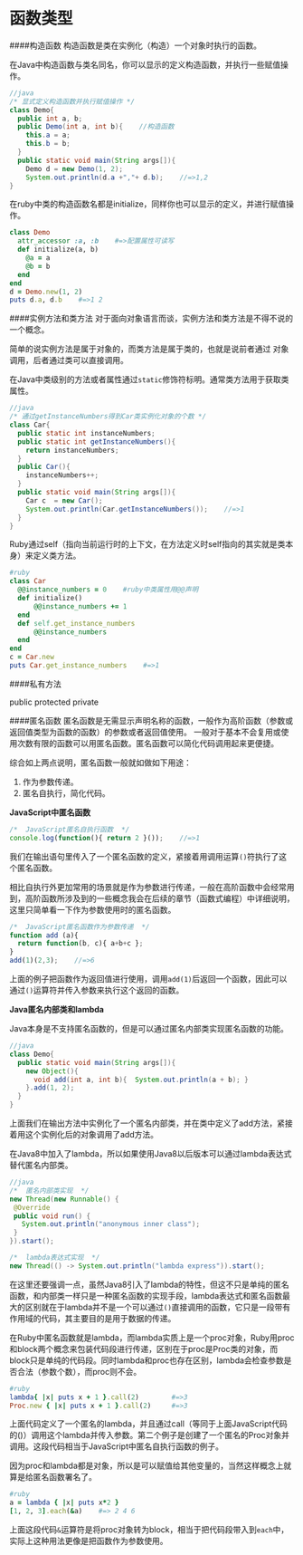 # 函数类型

####构造函数
构造函数是类在实例化（构造）一个对象时执行的函数。

在Java中构造函数与类名同名，你可以显示的定义构造函数，并执行一些赋值操作。
```java
//java
/* 显式定义构造函数并执行赋值操作 */
class Demo{
  public int a, b;
  public Demo(int a, int b){    //构造函数
    this.a = a;
    this.b = b;
  }
  public static void main(String args[]){
    Demo d = new Demo(1, 2);
    System.out.println(d.a +","+ d.b);    //=>1,2
}
```

在ruby中类的构造函数名都是initialize，同样你也可以显示的定义，并进行赋值操作。
```ruby
class Demo
  attr_accessor :a, :b    #=>配置属性可读写
  def initialize(a, b)	
    @a = a
    @b = b
  end
end
d = Demo.new(1, 2)
puts d.a, d.b    #=>1 2
```

####实例方法和类方法
对于面向对象语言而谈，实例方法和类方法是不得不说的一个概念。

简单的说实例方法是属于对象的，而类方法是属于类的，也就是说前者通过
对象调用，后者通过类可以直接调用。

在Java中类级别的方法或者属性通过`static`修饰符标明。通常类方法用于获取类属性。

```java
//java
/* 通过getInstanceNumbers得到Car类实例化对象的个数 */
class Car{ 
  public static int instanceNumbers;
  public static int getInstanceNumbers(){
    return instanceNumbers;
  }
  public Car(){
    instanceNumbers++;
  }
  public static void main(String args[]){
    Car c  = new Car();
    System.out.println(Car.getInstanceNumbers());    //=>1
  }
}
```
Ruby通过self（指向当前运行时的上下文，在方法定义时self指向的其实就是类本身）来定义类方法。

```ruby
#ruby
class Car
  @@instance_numbers = 0    #ruby中类属性用@@声明
  def initialize()
      @@instance_numbers += 1
  end
  def self.get_instance_numbers
      @@instance_numbers
  end
end
c = Car.new
puts Car.get_instance_numbers    #=>1
```
####私有方法

public protected private



####匿名函数
匿名函数是无需显示声明名称的函数，一般作为高阶函数（参数或返回值类型为函数的函数）的参数或者返回值使用。
一般对于基本不会复用或使用次数有限的函数可以用匿名函数。匿名函数可以简化代码调用起来更便捷。

综合如上两点说明，匿名函数一般就如做如下用途：
1. 作为参数传递。
2. 匿名自执行，简化代码。

**JavaScript中匿名函数**
```javascript
/*  JavaScript匿名自执行函数  */
console.log(function(){ return 2 }());    //=>1
```
我们在输出语句里传入了一个匿名函数的定义，紧接着用调用运算`()`符执行了这个匿名函数。

相比自执行外更加常用的场景就是作为参数进行传递，一般在高阶函数中会经常用到，高阶函数所涉及到的一些概念我会在后续的章节（函数式编程）中详细说明，这里只简单看一下作为参数使用时的匿名函数。
```javascript
/*  JavaScript匿名函数作为参数传递  */
function add (a){
  return function(b, c){ a+b+c };
}
add(1)(2,3);    //=>6
```
上面的例子把函数作为返回值进行使用，调用`add(1)`后返回一个函数，因此可以通过`()`运算符并传入参数来执行这个返回的函数。

**Java匿名内部类和lambda**

Java本身是不支持匿名函数的，但是可以通过匿名内部类实现匿名函数的功能。
```java
//java
class Demo{
  public static void main(String args[]){
    new Object(){
      void add(int a, int b){  System.out.println(a + b); }
    }.add(1, 2);
  }
}
```
上面我们在输出方法中实例化了一个匿名内部类，并在类中定义了add方法，紧接着用这个实例化后的对象调用了add方法。

在Java8中加入了lambda，所以如果使用Java8以后版本可以通过lambda表达式替代匿名内部类。

 ```java
 //java
 /*  匿名内部类实现  */
new Thread(new Runnable() {
  @Override
  public void run() {
    System.out.println("anonymous inner class");
  }
}).start();

 /*  lambda表达式实现  */
new Thread(() -> System.out.println("lambda express")).start();
 ```
在这里还要强调一点，虽然Java8引入了lambda的特性，但这不只是单纯的匿名函数，和内部类一样只是一种匿名函数的实现手段，lambda表达式和匿名函数最大的区别就在于lambda并不是一个可以通过`()`直接调用的函数，它只是一段带有作用域的代码，其主要目的是用于数据的传递。

在Ruby中匿名函数就是lambda，而lambda实质上是一个proc对象，Ruby用proc和block两个概念来包装代码段进行传递，区别在于proc是Proc类的对象，而block只是单纯的代码段。同时lambda和proc也存在区别，lambda会检查参数是否合法（参数个数），而proc则不会。

```ruby
#ruby
lambda{ |x| puts x + 1 }.call(2)        #=>3
Proc.new { |x| puts x + 1 }.call(2)     #=>3

```
上面代码定义了一个匿名的lambda，并且通过call（等同于上面JavaScript代码的()）调用这个lambda并传入参数。第二个例子是创建了一个匿名的Proc对象并调用。这段代码相当于JavaScript中匿名自执行函数的例子。

因为proc和lambda都是对象，所以是可以赋值给其他变量的，当然这样概念上就算是给匿名函数署名了。
```ruby
#ruby
a = lambda { |x| puts x*2 }
[1, 2, 3].each(&a)    #=> 2 4 6
```
上面这段代码`&`运算符是将proc对象转为block，相当于把代码段带入到`each`中，实际上这种用法更像是把函数作为参数使用。